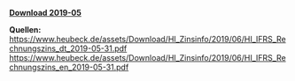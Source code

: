 [**Download 2019-05**](https://downgit.github.io/#/home?url=https://github.com/GeorgGoldbach/Zinsarchiv/tree/master/2019-05)

**Quellen:**
https://www.heubeck.de/assets/Download/HI_Zinsinfo/2019/06/HI_IFRS_Rechnungszins_dt_2019-05-31.pdf
https://www.heubeck.de/assets/Download/HI_Zinsinfo/2019/06/HI_IFRS_Rechnungszins_en_2019-05-31.pdf
